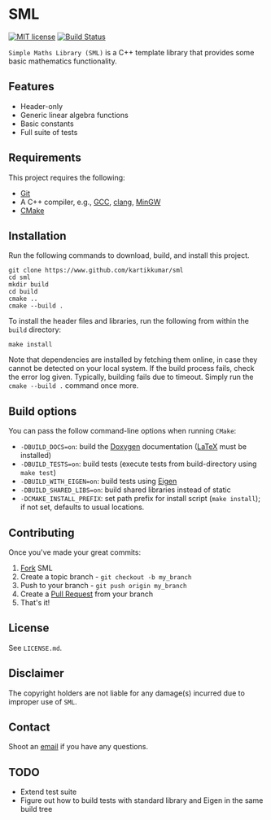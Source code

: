 SML
===

[![MIT license](http://img.shields.io/badge/license-MIT-brightgreen.svg)](http://opensource.org/licenses/MIT) [![Build Status](https://travis-ci.org/kartikkumar/sml.svg?branch=master)](https://travis-ci.org/kartikkumar/sml)

`Simple Maths Library (SML)` is a C++ template library that provides some basic mathematics functionality.

Features
------

  - Header-only
  - Generic linear algebra functions
  - Basic constants
  - Full suite of tests

Requirements
------

This project requires the following:

  - [Git](http://git-scm.com)
  - A C++ compiler, e.g., [GCC](https://gcc.gnu.org/), [clang](http://clang.llvm.org/), [MinGW](http://www.mingw.org/)
  - [CMake](http://www.cmake.org)

Installation
------

Run the following commands to download, build, and install this project.

    git clone https://www.github.com/kartikkumar/sml
    cd sml
    mkdir build
    cd build
    cmake ..
    cmake --build .

To install the header files and libraries, run the following from within the `build` directory:

    make install

Note that dependencies are installed by fetching them online, in case they cannot be detected on your local system. If the build process fails, check the error log given. Typically, building fails due to timeout. Simply run the `cmake --build .` command once more.

Build options
-------------

You can pass the follow command-line options when running `CMake`:

  - `-DBUILD_DOCS=on`: build the [Doxygen](http://www.doxygen.org "Doxygen homepage") documentation ([LaTeX](http://www.latex-project.org/) must be installed)
  - `-DBUILD_TESTS=on`: build tests (execute tests from build-directory using `make test`)
  - `-DBUILD_WITH_EIGEN=on`: build tests using [Eigen](http://eigen.tuxfamily.org/)
  - `-DBUILD_SHARED_LIBS=on`: build shared libraries instead of static
  - `-DCMAKE_INSTALL_PREFIX`: set path prefix for install script (`make install`); if not set, defaults to usual locations.
 
Contributing
------------

Once you've made your great commits:

  1. [Fork](https://github.com/kartikkumar/sml/fork) SML
  2. Create a topic branch - `git checkout -b my_branch`
  3. Push to your branch - `git push origin my_branch`
  4. Create a [Pull Request](http://help.github.com/pull-requests/) from your branch
  5. That's it!

License
------

See `LICENSE.md`.

Disclaimer
------

The copyright holders are not liable for any damage(s) incurred due to improper use of `SML`.

Contact
------

Shoot an [email](mailto:me@kartikkumar.com?subject=SML) if you have any questions.


TODO
------

 - Extend test suite
 - Figure out how to build tests with standard library and Eigen in the same build tree
 
